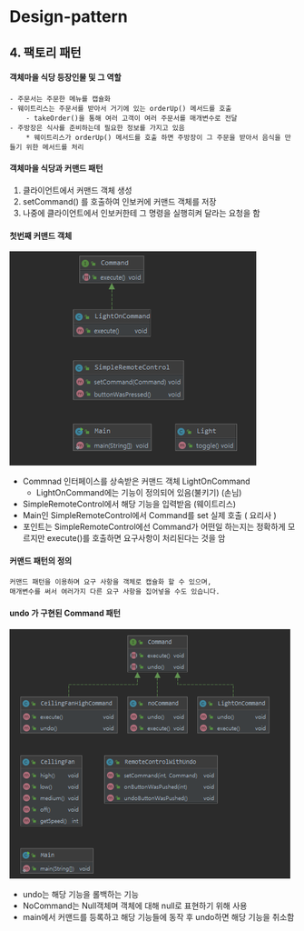 # Design-pattern

## 4. 팩토리 패턴

#### 객체마을 식당 등장인물 및 그 역할
    - 주문서는 주문한 메뉴를 캡슐화
    - 웨이트리스는 주문서를 받아서 거기에 있는 orderUp() 메서드를 호출
        - takeOrder()을 통해 여러 고객이 여러 주문서를 매개변수로 전달
    - 주방장은 식사를 준비하는데 필요한 정보를 가지고 있음
        * 웨이트리스가 orderUp() 메서드를 호출 하면 주방장이 그 주문을 받아서 음식을 만들기 위한 메서드를 처리
        
    

#### 객체마을 식당과 커맨드 패턴

1. 클라이언트에서 커맨드 객체 생성
2. setCommand() 를 호출하여 인보커에 커맨드 객체를 저장
3. 나중에 클라이언트에서 인보커한테 그 명령을 실행히켜 달라는 요청을 함


#### 첫번째 커맨드 객체

![첫번째 다이어그램](img/Commanddiagram.PNG)
* Commnad 인터페이스를 상속받은 커맨드 객체 LightOnCommand
    * LightOnCommand에는 기능이 정의되어 있음(불키기) (손님)
* SimpleRemoteControl에서 해당 기능을 입력받음 (웨이트리스)
* Main인 SimpleRemoteControl에서 Command를 set 실제 호출 ( 요리사 )
* 포인트는 SimpleRemoteControl에선 Command가 어떤일 하는지는 정확하게 모르지만 execute()를 호출하면
요구사항이 처리된다는 것을 암


#### 커맨드 패턴의 정의
```text
커맨드 패턴을 이용하며 요구 사항을 객체로 캡슐화 할 수 있으며, 
매개변수를 써서 여러가지 다른 요구 사항을 집어넣을 수도 있습니다. 
```

#### undo 가 구현된 Command 패턴

![두번째 다이어그램](img/Commanddiagram2.PNG)
* undo는 해당 기능을 롤백하는 기능
* NoCommand는 Null객체며 객체에 대해 null로 표현하기 위해 사용
* main에서 커맨드를 등록하고 해당 기능들에 동작 후 undo하면 해당 기능을 취소함

